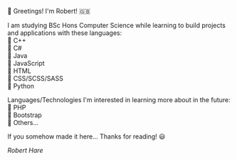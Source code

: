 👋 Greetings! I'm Robert! 🇬🇧

I am studying BSc Hons Computer Science while learning to build projects and applications with these languages: \
  🔹 C++ \
  🔹 C# \
  🔹 Java \
  🔹 JavaScript \
  🔹 HTML \
  🔹 CSS/SCSS/SASS \
  🔹 Python
  
Languages/Technologies I'm interested in learning more about in the future:  \
  🔹 PHP \
  🔹 Bootstrap \
  🔹 Others...
  
If you somehow made it here... Thanks for reading! 😃

*Robert Hare* 
